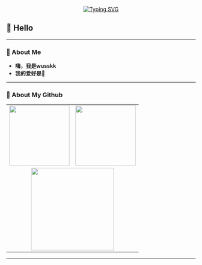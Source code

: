 <div align="center">

  <!-- dynamic typing effect 动态打字效果 -->
  
  [![Typing SVG](https://readme-typing-svg.demolab.com?font=Liu+Jian+Mao+Cao&size=50&pause=1000&center=true&vCenter=true&width=500&height=80&lines=%E9%80%9D%E8%80%85%E5%A6%82%E6%96%AF%E5%A4%AB%EF%BC%8C%E4%B8%8D%E8%88%8D%E6%98%BC%E5%A4%9C)](https://git.io/typing-svg)

</div>

##  🙋 Hello
---

### 🤺 About Me

- **嗨，我是wusskk**
- **我的爱好是🚴**

---

### 🏢 About My Github
<div align="center">
  <table style="width:100%;">
    <tr>
      <!-- 第一个图片 -->
      <td align="center">
	  <img height='160' src="https://github-readme-stats.vercel.app/api?username=wusskk&show_icons=true&theme=transparent" align="center" />
      </td>
      <!-- 第二个图片 -->
      <td align="center">
	<img height='160' src="https://github-readme-stats.vercel.app/api/top-langs/?username=wusskk&hide=html,css,ruby,javascript,Makefile,Less,TypeScript,Starlark,Groovy,Batchfile&layout=compact&langs_count=8&theme=transparent" />
      </td>
    </tr>
    <!-- 第三个图片 -->
    <tr>
      <td colspan="2" align="center">
        <img height="220" src="https://github-readme-activity-graph.vercel.app/graph?username=wusskk&hide_border=true&area=true&theme=minimal" />
      </td>
    </tr>
  </table>
</div>

---
